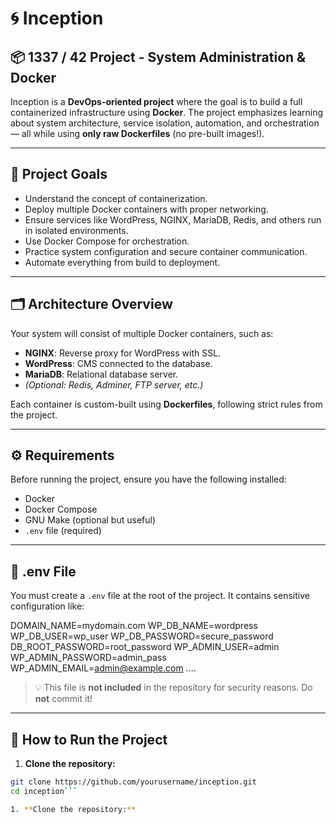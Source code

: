 # 🌀 Inception

## 📦 1337 / 42 Project - System Administration & Docker

Inception is a **DevOps-oriented project** where the goal is to build a full containerized infrastructure using **Docker**. The project emphasizes learning about system architecture, service isolation, automation, and orchestration — all while using **only raw Dockerfiles** (no pre-built images!).

---

## 🧠 Project Goals

- Understand the concept of containerization.
- Deploy multiple Docker containers with proper networking.
- Ensure services like WordPress, NGINX, MariaDB, Redis, and others run in isolated environments.
- Use Docker Compose for orchestration.
- Practice system configuration and secure container communication.
- Automate everything from build to deployment.

---

## 🗂️ Architecture Overview

Your system will consist of multiple Docker containers, such as:

- **NGINX**: Reverse proxy for WordPress with SSL.
- **WordPress**: CMS connected to the database.
- **MariaDB**: Relational database server.
- *(Optional: Redis, Adminer, FTP server, etc.)*

Each container is custom-built using **Dockerfiles**, following strict rules from the project.

---

## ⚙️ Requirements

Before running the project, ensure you have the following installed:

- Docker
- Docker Compose
- GNU Make (optional but useful)
- `.env` file (required)

---

## 🔐 .env File

You must create a `.env` file at the root of the project. It contains sensitive configuration like:

DOMAIN_NAME=mydomain.com
WP_DB_NAME=wordpress
WP_DB_USER=wp_user
WP_DB_PASSWORD=secure_password
DB_ROOT_PASSWORD=root_password
WP_ADMIN_USER=admin
WP_ADMIN_PASSWORD=admin_pass
WP_ADMIN_EMAIL=admin@example.com
....


> 💡 This file is **not included** in the repository for security reasons. Do **not** commit it!

---

## 🚀 How to Run the Project

1. **Clone the repository:**

```bash
git clone https://github.com/yourusername/inception.git
cd inception```

1. **Clone the repository:**
